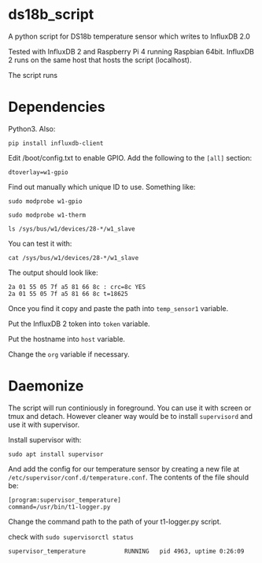 # ds18b_script
A python script for DS18b temperature sensor which writes to InfluxDB 2.0

Tested with InfluxDB 2 and Raspberry Pi 4 running Raspbian 64bit. InfluxDB 2 runs on the same host that hosts the script (localhost). 

The script runs 

# Dependencies
Python3. Also:

`pip install influxdb-client`

Edit /boot/config.txt to enable GPIO. Add the following to the `[all]` section:

`dtoverlay=w1-gpio`


Find out manually which unique ID to use. Something like: 

`sudo modprobe w1-gpio`

`sudo modprobe w1-therm`

`ls /sys/bus/w1/devices/28-*/w1_slave` 

You can test it with:

`cat /sys/bus/w1/devices/28-*/w1_slave`

The output should look like: 

```
2a 01 55 05 7f a5 81 66 8c : crc=8c YES
2a 01 55 05 7f a5 81 66 8c t=18625
```


Once you find it copy and paste the path into `temp_sensor1` variable.

Put the InfluxDB 2 token into `token` variable.

Put the hostname into `host` variable.

Change the `org` variable if necessary.

# Daemonize
The script will run continiously in foreground. You can use it with screen or tmux and detach. However cleaner way would be to install `supervisord` and use it with supervisor. 

Install supervisor with: 

`sudo apt install supervisor` 

And add the config for our temperature sensor by creating a new file at `/etc/supervisor/conf.d/temperature.conf`. The contents of the file should be:
```
[program:supervisor_temperature]
command=/usr/bin/t1-logger.py
```
Change the command path to the path of your t1-logger.py script.

check with `sudo supervisorctl status`
```
supervisor_temperature           RUNNING   pid 4963, uptime 0:26:09
```
